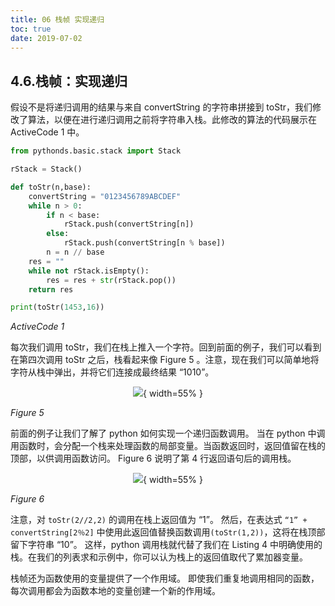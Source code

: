 ```yaml
---
title: 06 栈帧 实现递归
toc: true
date: 2019-07-02
---
```

## 4.6.栈帧：实现递归
假设不是将递归调用的结果与来自 convertString 的字符串拼接到 toStr，我们修改了算法，以便在进行递归调用之前将字符串入栈。此修改的算法的代码展示在 ActiveCode 1 中。

```python
from pythonds.basic.stack import Stack

rStack = Stack()

def toStr(n,base):
    convertString = "0123456789ABCDEF"
    while n > 0:
        if n < base:
            rStack.push(convertString[n])
        else:
            rStack.push(convertString[n % base])
        n = n // base
    res = ""
    while not rStack.isEmpty():
        res = res + str(rStack.pop())
    return res

print(toStr(1453,16))
```

*ActiveCode 1*

每次我们调用 toStr，我们在栈上推入一个字符。回到前面的例子，我们可以看到在第四次调用 toStr 之后，栈看起来像 Figure 5 。注意，现在我们可以简单地将字符从栈中弹出，并将它们连接成最终结果 “1010”。

<center>

![](http://images.iterate.site/blog/image/20190702/cAWd83FwFGHa.png?imageslim){ width=55% }

</center>

*Figure 5*

前面的例子让我们了解了 python 如何实现一个递归函数调用。 当在 python 中调用函数时，会分配一个栈来处理函数的局部变量。当函数返回时，返回值留在栈的顶部，以供调用函数访问。 Figure 6 说明了第 4 行返回语句后的调用栈。

<center>

![](http://images.iterate.site/blog/image/20190702/p06y6axbGya1.png?imageslim){ width=55% }

</center>

*Figure 6*

注意，对 `toStr(2//2,2)` 的调用在栈上返回值为 “1”。 然后，在表达式 `“1” + convertString[2％2]` 中使用此返回值替换函数调用`(toStr(1,2))`，这将在栈顶部留下字符串 “10”。 这样，python 调用栈就代替了我们在 Listing 4 中明确使用的栈。在我们的列表求和示例中，你可以认为栈上的返回值取代了累加器变量。

栈帧还为函数使用的变量提供了一个作用域。 即使我们重复地调用相同的函数，每次调用都会为函数本地的变量创建一个新的作用域。
